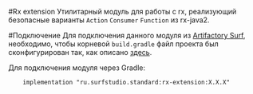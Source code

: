 #Rx extension
Утилитарный модуль для работы с rx, реализующий безопасные варианты `Action` `Consumer` `Function` из rx-java2.

#Подключение
Для подключения данного модуля из [Artifactory Surf](http://artifactory.surfstudio.ru), необходимо, 
чтобы корневой `build.gradle` файл проекта был сконфигурирован так, как описано 
[здесь](https://bitbucket.org/surfstudio/android-standard/overview).
  
Для подключения модуля через Gradle:
```
    implementation "ru.surfstudio.standard:rx-extension:X.X.X"
```